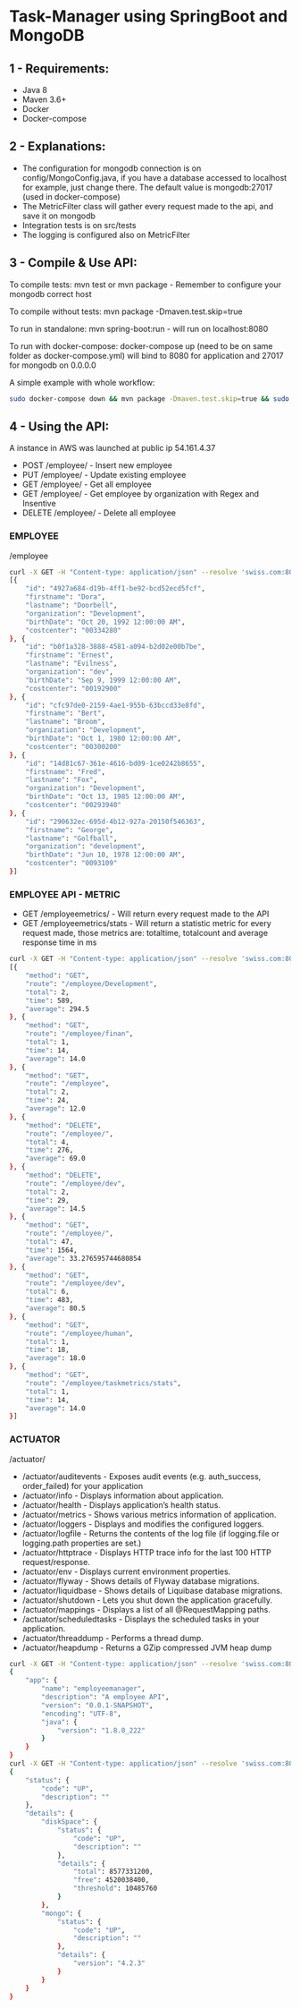 # Task-Manager using SpringBoot and MongoDB

## 1 - Requirements:

- Java 8
- Maven 3.6+
- Docker
- Docker-compose

## 2 - Explanations:

- The configuration for mongodb connection is on config/MongoConfig.java, if you have a database accessed to localhost for example, just change there. The default value is mongodb:27017 (used in docker-compose)
- The MetricFilter class will gather every request made to the api, and save it on mongodb
- Integration tests is on src/tests
- The logging is configured also on MetricFilter

## 3 - Compile & Use API:

To compile tests: mvn test or mvn package - Remember to configure your mongodb correct host

To compile without tests: mvn package -Dmaven.test.skip=true

To run in standalone: mvn spring-boot:run - will run on localhost:8080

To run with docker-compose: docker-compose up (need to be on same folder as docker-compose.yml) will bind to 8080 for application and 27017 for mongodb on 0.0.0.0

A simple example with whole workflow:

```bash
sudo docker-compose down && mvn package -Dmaven.test.skip=true && sudo docker-compose up --build
```


## 4 - Using the API:

A instance in AWS was launched at public ip 54.161.4.37

- POST /employee/ - Insert new employee
- PUT /employee/  - Update existing employee
- GET /employee/  - Get all employee
- GET /employee/<organization>  - Get employee by organization with Regex and Insentive
- DELETE /employee/ - Delete all employee


### EMPLOYEE
/employee
```bash
curl -X GET -H "Content-type: application/json" --resolve 'swiss.com:80:54.161.4.37' http://swiss.com/employee/dev -u swisscom:pass
[{
	"id": "4927a684-d19b-4ff1-be92-bcd52ecd5fcf",
	"firstname": "Dora",
	"lastname": "Doorbell",
	"organization": "Development",
	"birthDate": "Oct 20, 1992 12:00:00 AM",
	"costcenter": "00334280"
}, {
	"id": "b0f1a328-3888-4581-a094-b2d02e00b7be",
	"firstname": "Ernest",
	"lastname": "Evilness",
	"organization": "dev",
	"birthDate": "Sep 9, 1999 12:00:00 AM",
	"costcenter": "00192900"
}, {
	"id": "cfc97de0-2159-4ae1-955b-63bccd33e8fd",
	"firstname": "Bert",
	"lastname": "Broom",
	"organization": "Development",
	"birthDate": "Oct 1, 1980 12:00:00 AM",
	"costcenter": "00300200"
}, {
	"id": "14d81c67-361e-4616-bd09-1ce0242b8655",
	"firstname": "Fred",
	"lastname": "Fox",
	"organization": "Development",
	"birthDate": "Oct 13, 1985 12:00:00 AM",
	"costcenter": "00293940"
}, {
	"id": "290632ec-695d-4b12-927a-20150f546363",
	"firstname": "George",
	"lastname": "Golfball",
	"organization": "development",
	"birthDate": "Jun 10, 1978 12:00:00 AM",
	"costcenter": "0093109"
}]
```
### EMPLOYEE API - METRIC

- GET /employeemetrics/ - Will return every request made to the API
- GET /employeemetrics/stats - Will return a statistic metric for every request made, those metrics are: totaltime, totalcount and average response time in ms

```bash
curl -X GET -H "Content-type: application/json" --resolve 'swiss.com:80:54.161.4.37' http://swiss.com/employeemetrics/stats -u swisscom:pass
[{
	"method": "GET",
	"route": "/employee/Development",
	"total": 2,
	"time": 589,
	"average": 294.5
}, {
	"method": "GET",
	"route": "/employee/finan",
	"total": 1,
	"time": 14,
	"average": 14.0
}, {
	"method": "GET",
	"route": "/employee",
	"total": 2,
	"time": 24,
	"average": 12.0
}, {
	"method": "DELETE",
	"route": "/employee/",
	"total": 4,
	"time": 276,
	"average": 69.0
}, {
	"method": "DELETE",
	"route": "/employee/dev",
	"total": 2,
	"time": 29,
	"average": 14.5
}, {
	"method": "GET",
	"route": "/employee/",
	"total": 47,
	"time": 1564,
	"average": 33.276595744680854
}, {
	"method": "GET",
	"route": "/employee/dev",
	"total": 6,
	"time": 483,
	"average": 80.5
}, {
	"method": "GET",
	"route": "/employee/human",
	"total": 1,
	"time": 18,
	"average": 18.0
}, {
	"method": "GET",
	"route": "/employee/taskmetrics/stats",
	"total": 1,
	"time": 14,
	"average": 14.0
}]

```
### ACTUATOR
/actuator/

- /actuator/auditevents - Exposes audit events (e.g. auth_success, order_failed) for your application
- /actuator/info - Displays information about application.
- /actuator/health - Displays application’s health status.
- /actuator/metrics - Shows various metrics information of application.
- /actuator/loggers -	Displays and modifies the configured loggers.
- /actuator/logfile -	Returns the contents of the log file (if logging.file or logging.path properties are set.)
- /actuator/httptrace -	Displays HTTP trace info for the last 100 HTTP request/response.
- /actuator/env - Displays current environment properties.
- /actuator/flyway - Shows details of Flyway database migrations.
- /actuator/liquidbase - Shows details of Liquibase database migrations.
- /actuator/shutdown - Lets you shut down the application gracefully.
- /actuator/mappings - Displays a list of all @RequestMapping paths.
- /actuator/scheduledtasks - Displays the scheduled tasks in your application.
- /actuator/threaddump - Performs a thread dump.
- /actuator/heapdump - Returns a GZip compressed JVM heap dump

```bash
curl -X GET -H "Content-type: application/json" --resolve 'swiss.com:80:54.161.4.37' http://swiss.com/actuator/info -u swisscom:pass
{
	"app": {
		"name": "employeemanager",
		"description": "A employee API",
		"version": "0.0.1-SNAPSHOT",
		"encoding": "UTF-8",
		"java": {
			"version": "1.8.0_222"
		}
	}
}
curl -X GET -H "Content-type: application/json" --resolve 'swiss.com:80:54.161.4.37' http://swiss.com/actuator/health -u swisscom:pass
{
	"status": {
		"code": "UP",
		"description": ""
	},
	"details": {
		"diskSpace": {
			"status": {
				"code": "UP",
				"description": ""
			},
			"details": {
				"total": 8577331200,
				"free": 4520038400,
				"threshold": 10485760
			}
		},
		"mongo": {
			"status": {
				"code": "UP",
				"description": ""
			},
			"details": {
				"version": "4.2.3"
			}
		}
	}
}
```
